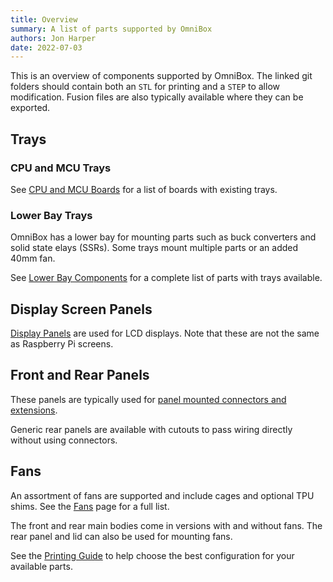 ```yaml
---
title: Overview
summary: A list of parts supported by OmniBox
authors: Jon Harper
date: 2022-07-03
---
```


This is an overview of components supported by OmniBox. The linked git folders should contain both an `STL` for printing and a `STEP` to allow modification. Fusion files are also typically available where they can be exported.

## Trays

### CPU and MCU Trays

See [CPU and MCU Boards][2] for a list of boards with existing trays.

### Lower Bay Trays

OmniBox has a lower bay for mounting parts such as buck converters and solid state elays (SSRs). Some trays mount multiple parts or an added 40mm fan.

See [Lower Bay Components][4] for a complete list of parts with trays available.

## Display Screen Panels

[Display Panels][3] are used for LCD displays. Note that these are not the same as Raspberry Pi screens.

## Front and Rear Panels

These panels are typically used for [panel mounted connectors and extensions](panel_mounts.md).

Generic rear panels are available with cutouts to pass wiring directly without using connectors.

## Fans

An assortment of fans are supported and include cages and optional TPU shims. See the [Fans][5] page for a full list.

The front and rear main bodies come in versions with and without fans. The rear panel and lid can also be used for mounting fans.

See the [Printing Guide][6] to help choose the best configuration for your available parts.

[1]: https://github.com/jon-harper/OmniBox/tree/main/Panels/Rear%20Panel
[2]: boards.md
[3]: displays.md
[4]: lower_bay.md
[5]: fans.md
[6]: printing.md